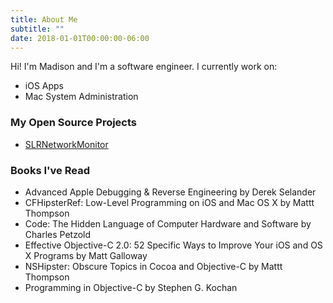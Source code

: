 ```yaml
---
title: About Me
subtitle: ""
date: 2018-01-01T00:00:00-06:00
---
```


Hi! I'm Madison and I'm a software engineer. I currently work on:

* iOS Apps
* Mac System Administration 

### My Open Source Projects

* [SLRNetworkMonitor](https://github.com/madsolar8582/SLRNetworkMonitor)

### Books I've Read

* Advanced Apple Debugging & Reverse Engineering by Derek Selander
* CFHipsterRef: Low-Level Programming on iOS and Mac OS X by Mattt Thompson
* Code: The Hidden Language of Computer Hardware and Software by Charles Petzold
* Effective Objective-C 2.0: 52 Specific Ways to Improve Your iOS and OS X Programs by Matt Galloway
* NSHipster: Obscure Topics in Cocoa and Objective-C by Mattt Thompson
* Programming in Objective-C by Stephen G. Kochan 
